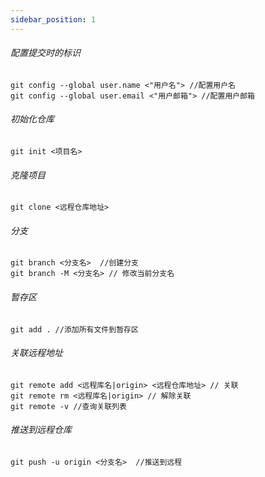 ```yaml
---
sidebar_position: 1
---
```


###### 配置提交时的标识


```
git config --global user.name <"用户名"> //配置用户名 
git config --global user.email <"用户邮箱"> //配置用户邮箱 
```

###### 初始化仓库

```
git init <项目名>
```

###### 克隆项目

```
git clone <远程仓库地址>
```

###### 分支
```
git branch <分支名>  //创建分支
git branch -M <分支名> // 修改当前分支名
```


###### 暂存区
```
git add . //添加所有文件到暂存区
```

###### 关联远程地址

```
git remote add <远程库名|origin> <远程仓库地址> // 关联
git remote rm <远程库名|origin> // 解除关联
git remote -v //查询关联列表
```

###### 推送到远程仓库

```
git push -u origin <分支名>  //推送到远程
```